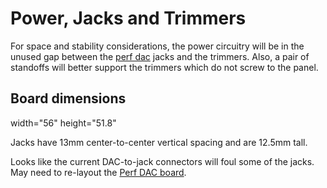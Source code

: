 # Power, Jacks and Trimmers

For space and stability considerations, the power circuitry will be in the unused gap between the [perf dac](./performance-dac.md) jacks and the trimmers. Also, a pair of standoffs will better support the trimmers which do not screw to the panel.

## Board dimensions

width="56" height="51.8"

Jacks have 13mm center-to-center vertical spacing and are 12.5mm tall.

Looks like the current DAC-to-jack connectors will foul some of the jacks. May need to re-layout the [Perf DAC board](./performance-dac.md).